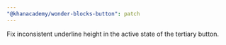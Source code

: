 ```yaml
---
"@khanacademy/wonder-blocks-button": patch
---
```


Fix inconsistent underline height in the active state of the tertiary button.
